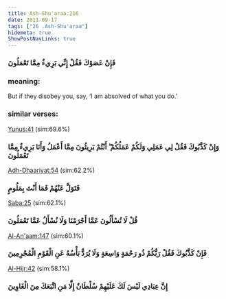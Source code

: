 ```yaml
---
title: Ash-Shu'araa:216
date: 2011-09-17
tags: ["26 .Ash-Shu'araa"]
hidemeta: true 
ShowPostNavLinks: true 
---
```

### فَإِنْ عَصَوْكَ فَقُلْ إِنِّي بَرِيءٌ مِمَّا تَعْمَلُونَ
### meaning: 
But if they disobey you, say, ‘I am absolved of what you do.’
### similar verses: 

[Yunus:41](/10/41) (sim:69.6%)

### وَإِنْ كَذَّبُوكَ فَقُلْ لِي عَمَلِي وَلَكُمْ عَمَلُكُمْ ۖ أَنْتُمْ بَرِيئُونَ مِمَّا أَعْمَلُ وَأَنَا بَرِيءٌ مِمَّا تَعْمَلُونَ

[Adh-Dhaariyat:54](/51/54) (sim:62.2%)

### فَتَوَلَّ عَنْهُمْ فَمَا أَنْتَ بِمَلُومٍ

[Saba:25](/34/25) (sim:62.1%)

### قُلْ لَا تُسْأَلُونَ عَمَّا أَجْرَمْنَا وَلَا نُسْأَلُ عَمَّا تَعْمَلُونَ

[Al-An'aam:147](/6/147) (sim:60.1%)

### فَإِنْ كَذَّبُوكَ فَقُلْ رَبُّكُمْ ذُو رَحْمَةٍ وَاسِعَةٍ وَلَا يُرَدُّ بَأْسُهُ عَنِ الْقَوْمِ الْمُجْرِمِينَ

[Al-Hijr:42](/15/42) (sim:58.1%)

### إِنَّ عِبَادِي لَيْسَ لَكَ عَلَيْهِمْ سُلْطَانٌ إِلَّا مَنِ اتَّبَعَكَ مِنَ الْغَاوِينَ
